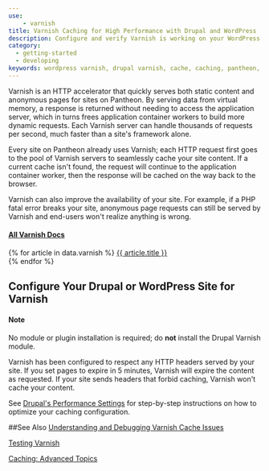 ```yaml
---
use:
    - varnish
title: Varnish Caching for High Performance with Drupal and WordPress
description: Configure and verify Varnish is working on your WordPress or Drupal sites.
category:
  - getting-started
  - developing
keywords: wordpress varnish, drupal varnish, cache, caching, pantheon, performance
---
```

Varnish is an HTTP accelerator that quickly serves both static content and anonymous pages for sites on Pantheon. By serving data from virtual memory, a response is returned without needing to access the application server, which in turns frees application container workers to build more dynamic requests. Each Varnish server can handle thousands of requests per second, much faster than a site's framework alone.  

Every site on Pantheon already uses Varnish; each HTTP request first goes to the pool of Varnish servers to seamlessly cache your site content. If a current cache isn't found, the request will continue to the application container worker, then the response will be cached on the way back to the browser.  

Varnish can also improve the availability of your site. For example, if a PHP fatal error breaks your site, anonymous page requests can still be served by Varnish and end-users won't realize anything is wrong.
<div class="panel panel-default">
    <div class="panel-heading" role="tab" id="headingTwo">
      <h4 class="panel-title">
        <a class="collapsed" role="button" data-toggle="collapse"  href="#collapseTwo" aria-expanded="false" aria-controls="collapseTwo">
          All Varnish Docs
        </a>
      </h4>
    </div>
    <div id="collapseTwo" class="panel-collapse collapse" role="tabpanel" aria-labelledby="headingTwo">
      <div class="panel-body">
        {% for article in data.varnish %}
        <a href="{{ article.url }}">{{ article.title }}</a><br>
        {% endfor %}
       </div>
    </div>
</div>



## Configure Your Drupal or WordPress Site for Varnish
<div class="alert alert-info" role="alert">
<h4>Note</h4>
No module or plugin installation is required; do <strong>not</strong> install the Drupal Varnish module.  </div>

Varnish has been configured to respect any HTTP headers served by your site. If you set pages to expire in 5 minutes, Varnish will expire the content as requested. If your site sends headers that forbid caching, Varnish won't cache your content.  

See [Drupal's Performance Settings](/docs/articles/drupal/drupal-performance-and-caching-settings) for step-by-step instructions on how to optimize your caching configuration.

##See Also
[Understanding and Debugging Varnish Cache Issues](/docs/articles/sites/varnish/debugging-cache/)

[Testing Varnish](/docs/articles/sites/varnish/testing-varnish/)

[Caching: Advanced Topics](/docs/articles/sites/varnish/caching-advancedtopics/)
